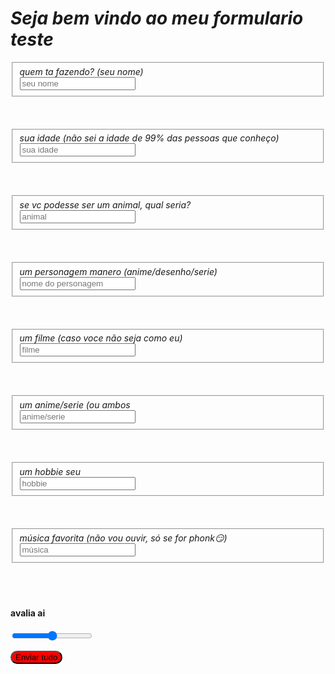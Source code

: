 <html>
<head>
<link rel="stylesheet" href="style.css">
</head>
<body>
  
<h1 style="border-radius: 10px: background-color: red:" ><em>Seja bem vindo ao meu formulario teste</em></h1>

<form action="https://formspree.io/f/xovwarbq" method="post">

<fieldset>
<label><em>quem ta fazendo? (seu nome)</em></label>
  <br>
  <input name="nome_usuario" type="text" placeholder="seu nome">
</fieldset>

<br>
<br>
<br>

<fieldset>
<label><em>sua idade (não sei a idade de 99% das pessoas que conheço)</em></label>
  <br>
  <input name="idade" type="number" placeholder="sua idade">
</fieldset>

<br>
<br>
<br>

<fieldset>
<label><em>se vc podesse ser um animal, qual seria?</em></label>
  <br>
  <input name="animal" type="text" placeholder="animal">
</fieldset>

<br>
<br>
<br>

<fieldset>
<label><em>um personagem manero (anime/desenho/serie)</em></label>
  <br>
<input name="personagem" type="text" placeholder="nome do personagem" > 
</fieldset>

<br>
<br>
<br>

<fieldset>
<label><em>um filme (caso voce não seja como eu)</em></label>
  <br>
<input name="filme" type="text" placeholder="filme">
</fieldset>

<br>
<br>
<br>

<fieldset>
<label><em>um anime/serie (ou ambos</em></label>
  <br>
  <input name="anime/serie" type="text" placeholder="anime/serie">
</fieldset>

<br>
<br>
<br>

<fieldset>
<label><em>um hobbie seu</em></label>
  <br>
  <input name="hobbie" type="text" placeholder="hobbie">
</fieldset>

<br>
<br>
<br>

<fieldset>
<label><em>música favorita (não vou ouvir, só se for phonk😏)</em></label>
<br>
  <input name="musica" type="text" placeholder="música">
</fieldset>

<br>
<br>
<br>

<h4>avalia ai</h4>

<input name="avaliação" type="range">

<button style="border-radius: 15px; background-color: red;">Enviar tudo</button>
  
</form>  
</body>
</html>
